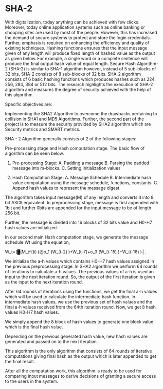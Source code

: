 # SHA-2
With digitalization, today anything can be achieved with few clicks. Moreover, today online application systems such as online banking or shopping sites are used by most of the people. However, this has increased the demand of secure systems to protect and store the login credentials. Further, emphasis is required on enhancing the efficiency and quality of existing techniques. Hashing functions ensures that the input message given of any length will produce fixed length of hashed value as the output as given below. For example, a single word or a complete sentence will produce the final output hash value of equal length. Secure Hash Algorithm-2 (SHA-2) is similar to SHA-1 algorithm however, instead of 5 sub-blocks of 32 bits, SHA-2 consists of 8 sub-blocks of 32 bits. SHA-2 algorithm consists of 6 basic hashing functions which produces hashes such as 224, 256, 284, 384 or 512 bits. The research highlights the execution of SHA-2 algorithm and measures the degree of security achieved with the help of this algorithm.

Specific objectives are:

Implementing the SHA2 Algorithm to overcome the drawbacks pertaining to collision in SHA1 and MD5 Algorithms.
Further, the second part of the project is to measure the security provided by SHA2 algorithm which are Security metrics and SMART metrics.

SHA - 2 Algorithm generally consists of 2 of the following stages: 

Pre-processing stage and Hash computation stage. The basic flow of algorithm can be seen below.   

1. Pre-processing Stage:
       A. Padding a message
       B. Parsing the padded message into m-blocks.
       C. Setting initialization values


2. Hash Computation Stage:
      A. Message Schedule
      B. Intermediate hash value computation using   the message schedule, functions, constants.
      C. Append hash values to represent the message digest.

The algorithm takes input message(M) of any length and converts it into 8 bit ASCII equivalent. In preprocessing stage, message is first appended with 1bit and further 0bits are appended for the input message to be of length 256 bit. 

Further, the message is divided into 16 blocks of 32 bits value and H0-H7 hash values are initialized.
 
In our second main Hash computation stage, we generate the message schedule Wt using the equation,

W_t={█(M_t^((i) )@σ_1 (W_(t-2) )+W_(t-7)+σ_0 (W_(t-15) )+W_(t-16) )┤.
  

We initialize the a-h values which contains H0-H7 hash values assigned in the previous preprocessing stage. In SHA2 algorithm we perform 64 rounds of iterations to calculate a-h values. The previous values of a-h is used an input to the next iteration round. So, the output of the first iteration is given as the input to the next iteration round. 

After 64 rounds of iterations using the functions, we get the final a-h values which will be used to calculate the intermediate hash function.  In intermediate hash values, we use the previous set of hash values and the final a-h values received from the 64th iteration round. Now, we get 8 hash values H0-H7 hash values. 

We simply append the 8 block of hash values to generate one block value which is the final hash value. 

Depending on the previous generated hash value, new hash values are generated and passed on to the next iteration.

This algorithm is the only algorithm that consists of 64 rounds of iterative computations giving final hash as the output which is later appended to get the final result.

After all the computation work, this algorithm is ready to be used for comparing input messages to derive decisions of granting a secure access to the users in the system.
